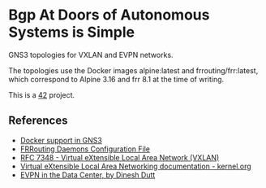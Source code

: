 # Bgp At Doors of Autonomous Systems is Simple

GNS3 topologies for VXLAN and EVPN networks. 

The topologies use the Docker images alpine:latest and frrouting/frr:latest, which correspond to Alpine 3.16 and frr 8.1 at the time of writing. 

This is a [42](https://42.fr/en/homepage/) project.

## References

- [Docker support in GNS3](https://docs.gns3.com/docs/emulators/docker-support-in-gns3)
- [FRRouting Daemons Configuration File](http://docs.frrouting.org/en/latest/setup.html#daemons-configuration-file)
- [RFC 7348 - Virtual eXtensible Local Area Network (VXLAN)](https://www.rfc-editor.org/rfc/rfc7348.html)
- [Virtual eXtensible Local Area Networking documentation - kernel.org](https://docs.kernel.org/networking/vxlan.html)
- [EVPN in the Data Center, by Dinesh Dutt](https://resource.nvidia.com/en-us-evpn-datacenter/evpn-datacenter)
